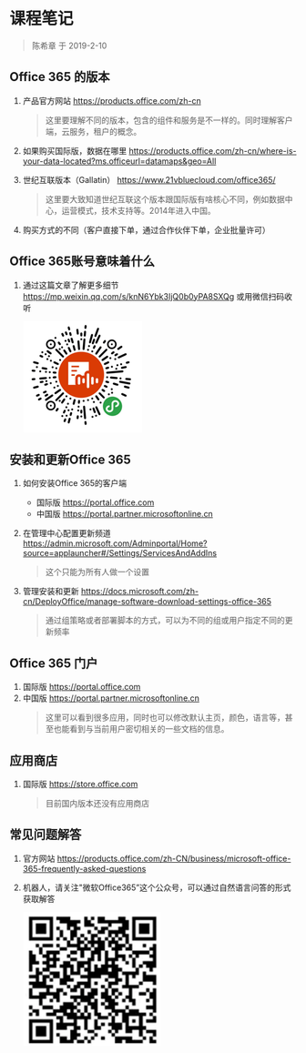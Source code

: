 # 课程笔记

> 陈希章 于 2019-2-10

## Office 365 的版本

1. 产品官方网站 <https://products.office.com/zh-cn>
    >这里要理解不同的版本，包含的组件和服务是不一样的。同时理解客户端，云服务，租户的概念。

1. 如果购买国际版，数据在哪里 <https://products.office.com/zh-cn/where-is-your-data-located?ms.officeurl=datamaps&geo=All>

1. 世纪互联版本（Gallatin） <https://www.21vbluecloud.com/office365/>
    >这里要大致知道世纪互联这个版本跟国际版有啥核心不同，例如数据中心，运营模式，技术支持等。2014年进入中国。

1. 购买方式的不同（客户直接下单，通过合作伙伴下单，企业批量许可）

## Office 365账号意味着什么

1. 通过这篇文章了解更多细节 <https://mp.weixin.qq.com/s/knN6Ybk3IjQ0b0yPA8SXQg> 或用微信扫码收听

    ![Office 365账号意味着什么](images/image1.png)

## 安装和更新Office 365

1. 如何安装Office 365的客户端
    * 国际版 <https://portal.office.com>
    * 中国版 <https://portal.partner.microsoftonline.cn>

1. 在管理中心配置更新频道 <https://admin.microsoft.com/Adminportal/Home?source=applauncher#/Settings/ServicesAndAddIns>
    >这个只能为所有人做一个设置

1. 管理安装和更新 <https://docs.microsoft.com/zh-cn/DeployOffice/manage-software-download-settings-office-365>
    >通过组策略或者部署脚本的方式，可以为不同的组或用户指定不同的更新频率

## Office 365 门户

1. 国际版 <https://portal.office.com>
1. 中国版 <https://portal.partner.microsoftonline.cn>
    >这里可以看到很多应用，同时也可以修改默认主页，颜色，语言等，甚至也能看到与当前用户密切相关的一些文档的信息。

## 应用商店

1. 国际版 <https://store.office.com>
    >目前国内版本还没有应用商店

## 常见问题解答

1. 官方网站 <https://products.office.com/zh-CN/business/microsoft-office-365-frequently-asked-questions> 
1. 机器人，请关注"微软Office365”这个公众号，可以通过自然语言问答的形式获取解答

    ![微软Office365官方公众号](images/2019-02-13-11-37-08.png)

